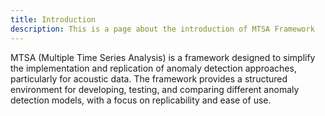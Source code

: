 ```yaml
---
title: Introduction
description: This is a page about the introduction of MTSA Framework
---
```


MTSA (Multiple Time Series Analysis) is a framework designed to simplify the implementation and replication of anomaly detection approaches, particularly for acoustic data. The framework provides a structured environment for developing, testing, and comparing different anomaly detection models, with a focus on replicability and ease of use.


